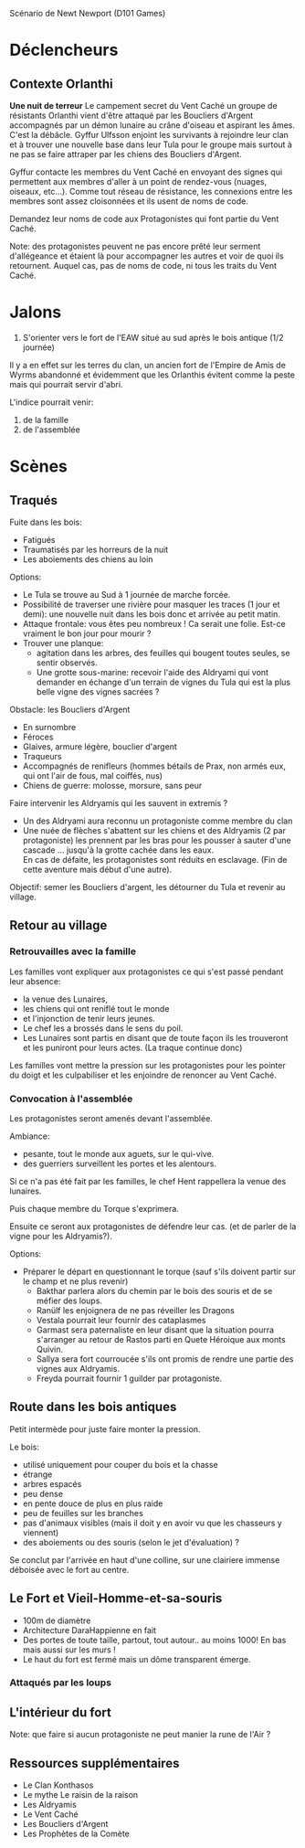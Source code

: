 Scénario de Newt Newport (D101 Games)

# Déclencheurs

## Contexte Orlanthi 

**Une nuit de terreur**
Le campement secret du Vent Caché un groupe de résistants Orlanthi vient d'être attaqué par les Boucliers d'Argent accompagnés par un démon lunaire au crâne d'oiseau et aspirant les âmes. C'est la débâcle. Gyffur Ulfsson enjoint les survivants à rejoindre leur clan et à trouver une nouvelle base dans leur Tula pour le groupe mais surtout à ne pas se faire attraper par les chiens des Boucliers d'Argent. 

Gyffur contacte les membres du Vent Caché en envoyant des signes qui permettent aux membres d'aller à un point de rendez-vous (nuages, oiseaux, etc...). Comme tout réseau de résistance, les connexions entre les membres sont assez cloisonnées et ils usent de noms de code. 

Demandez leur noms de code aux Protagonistes qui font partie du Vent Caché. 

Note: des protagonistes peuvent ne pas encore prêté leur serment d'allégeance et étaient là pour accompagner les autres et voir de quoi ils retournent. Auquel cas, pas de noms de code, ni tous les traits du Vent Caché. 

# Jalons

1. S'orienter vers le fort de l'EAW situé au sud après le bois antique (1/2 journée)

Il y a en effet sur les terres du clan, un ancien fort de l'Empire de Amis de Wyrms abandonné et évidemment que les Orlanthis évitent comme la peste mais qui pourrait servir d'abri. 

L'indice pourrait venir: 
1. de la famille 
2. de l'assemblée 

# Scènes 

## Traqués 

Fuite dans les bois: 
* Fatigués 
* Traumatisés par les horreurs de la nuit 
* Les aboiements des chiens au loin 

Options: 
* Le Tula se trouve au Sud à 1 journée de marche forcée.
* Possibilité de traverser une rivière pour masquer les traces (1 jour et demi): une nouvelle nuit dans les bois donc et arrivée au petit matin.
* Attaque frontale: vous êtes peu nombreux ! Ca serait une folie. Est-ce vraiment le bon jour pour mourir ? 
* Trouver une planque:
    - agitation dans les arbres, des feuilles qui bougent toutes seules, se sentir observés. 
    - Une grotte sous-marine: recevoir l'aide des Aldryami qui vont demander en échange d'un terrain de vignes du Tula qui est la plus belle vigne des vignes sacrées ? 

Obstacle: les Boucliers d'Argent 
* En surnombre 
* Féroces
* Glaives, armure légère, bouclier d'argent 
* Traqueurs
* Accompagnés de renifleurs (hommes bétails de Prax, non armés eux, qui ont l'air de fous, mal coiffés, nus)  
* Chiens de guerre: molosse, morsure, sans peur 

Faire intervenir les Aldryamis qui les sauvent in extremis ? 
- Un des Aldryami aura reconnu un protagoniste comme membre du clan
- Une nuée de flèches s'abattent sur les chiens et des Aldryamis (2 par protagoniste) les prennent par les bras pour les pousser à sauter d'une cascade ... jusqu'à la grotte cachée dans les eaux.  
En cas de défaite, les protagonistes sont réduits en esclavage. (Fin de cette aventure mais début d'une autre).

Objectif: semer les Boucliers d'argent, les détourner du Tula et revenir au village. 

## Retour au village 

### Retrouvailles avec la famille 

Les familles vont expliquer aux protagonistes ce qui s'est passé pendant leur absence: 
* la venue des Lunaires, 
* les chiens qui ont reniflé tout le monde 
* et l'injonction de tenir leurs jeunes. 
* Le chef les a brossés dans le sens du poil. 
* Les Lunaires sont partis en disant que de toute façon ils les trouveront et les puniront pour leurs actes. (La traque continue donc)

Les familles vont mettre la pression sur les protagonistes pour les pointer du doigt et les culpabiliser et les enjoindre de renoncer au Vent Caché. 

### Convocation à l'assemblée 

Les protagonistes seront amenés devant l'assemblée. 

Ambiance: 
* pesante, tout le monde aux aguets, sur le qui-vive. 
* des guerriers surveillent les portes et les alentours.

Si ce n'a pas été fait par les familles, le chef Hent rappellera la venue des lunaires. 

Puis chaque membre du Torque s'exprimera. 

Ensuite ce seront aux protagonistes de défendre leur cas. (et de parler de la vigne pour les Aldryamis?). 

Options: 
* Préparer le départ en questionnant le torque (sauf s'ils doivent partir sur le champ et ne plus revenir)
    - Bakthar parlera alors du chemin par le bois des souris et de se méfier des loups. 
    - Ranülf les enjoignera de ne pas réveiller les Dragons 
    - Vestala pourrait leur fournir des cataplasmes 
    - Garmast sera paternaliste en leur disant que la situation pourra s'arranger au retour de Rastos parti en Quete Héroique aux monts Quivin.
    - Sallya sera fort courroucée s'ils ont promis de rendre une partie des vignes aux Aldryamis. 
    - Freyda pourrait fournir 1 guilder par protagoniste. 

## Route dans les bois antiques  

Petit intermède pour juste faire monter la pression. 

Le bois: 
* utilisé uniquement pour couper du bois et la chasse 
* étrange
* arbres espacés
* peu dense
* en pente douce de plus en plus raide
* peu de feuilles sur les branches 
* pas d'animaux visibles (mais il doit y en avoir vu que les chasseurs y viennent)
* des aboiements ou des souris (selon le jet d'évaluation) ?

Se conclut par l'arrivée en haut d'une colline, sur une clairiere immense déboisée avec le fort au centre. 

## Le Fort et Vieil-Homme-et-sa-souris 

* 100m de diamètre
* Architecture DaraHappienne en fait
* Des portes de toute taille, partout, tout autour.. au moins 1000! En bas mais aussi sur les murs ! 
* Le haut du fort est fermé mais un dôme transparent émerge.


### Attaqués par les loups 

## L'intérieur du fort 

Note: que faire si aucun protagoniste ne peut manier la rune de l'Air ?  

## Ressources supplémentaires 

* Le Clan Konthasos 
* Le mythe Le raisin de la raison 
* Les Aldryamis 
* Le Vent Caché
* Les Boucliers d'Argent
* Les Prophètes de la Comète


